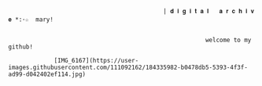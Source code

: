                                                                            
                                                                           
                                                                           
                                                                           
                                                                           
                                                                           
                                                                           
                                                | 𝐝 𝐢 𝐠 𝐢 𝐭 𝐚 𝐥   𝐚 𝐫 𝐜 𝐡 𝐢 𝐯 𝐞 *:･☆  mary! 
                                                    
                                                                      
                                                            welcome to my github!
                                                            
                 [IMG_6167](https://user-images.githubusercontent.com/111092162/184335982-b0478db5-5393-4f3f-ad99-d042402ef114.jpg)
